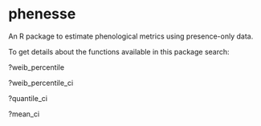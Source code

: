 # phenesse

An R package to estimate phenological metrics using presence-only data.
    
To get details about the functions available in this package search:

?weib_percentile

?weib_percentile_ci

?quantile_ci

?mean_ci
